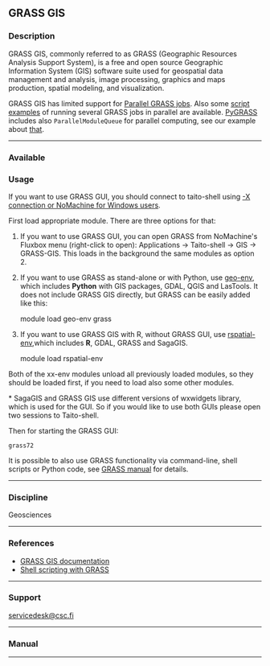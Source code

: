 ## GRASS GIS

### Description

GRASS  GIS,  commonly  referred  to  as  GRASS  (Geographic  Resources
Analysis  Support  System),  is  a free  and  open  source  Geographic
Information  System  (GIS) software  suite  used  for geospatial  data
management  and   analysis,  image   processing,  graphics   and  maps
production, spatial modeling, and visualization.

GRASS GIS  has limited  support for [Parallel  GRASS jobs].  Also some
[script  examples]  of running  several  GRASS  jobs in  parallel  are
available. [PyGRASS] includes  also `ParallelModuleQueue` for parallel
computing, see our example about [that].

------------------------------------------------------------------------

### Available

### Usage

If you want to use GRASS  GUI, you should connect to taito-shell using
[-X connection or NoMachine for Windows users].

First load appropriate module. There are three options for that:

1) If you want  to use GRASS GUI, you can  open GRASS from NoMachine's
Fluxbox  menu (right-click  to open):  Applications -&gt;  Taito-shell
-&gt;  GIS -&gt;  GRASS-GIS. This  loads  in the  background the  same
modules as option 2.

2)  If you  want  to use  GRASS  as stand-alone  or  with Python,  use
[geo-env], which includes **Python** with GIS packages, GDAL, QGIS and
LasTools. It  does not include  GRASS GIS  directly, but GRASS  can be
easily added like this:

    module load geo-env grass

3)  If you  want to  use  GRASS GIS  with  R, without  GRASS GUI,  use
[rspatial-env],which includes **R**, GDAL, GRASS and SagaGIS.

    module load rspatial-env

Both of  the xx-env modules  unload all previously loaded  modules, so
they  should be  loaded first,  if you  need to  load also  some other
modules.

\* SagaGIS and GRASS GIS  use different versions of wxwidgets library,
which is  used for  the GUI.  So if you  would like  to use  both GUIs
please open two sessions to Taito-shell.

Then for starting the GRASS GUI:

`grass72`

It is possible to also use GRASS functionality via command-line, shell
scripts or Python code, see [GRASS manual] for details.

------------------------------------------------------------------------

### Discipline

Geosciences  

------------------------------------------------------------------------

### References

-   [GRASS GIS documentation]
-   [Shell scripting with GRASS]

------------------------------------------------------------------------

### Support

servicedesk@csc.fi

------------------------------------------------------------------------

### Manual

------------------------------------------------------------------------

  [Parallel GRASS jobs]: http://grasswiki.osgeo.org/wiki/Parallel_GRASS_jobs
  [script examples]: http://grasswiki.osgeo.org/wiki/Parallelizing_Scripts
  [PyGRASS]: https://grass.osgeo.org/grass75/manuals/libpython/pygrass.modules.interface.html?highlight=parallelmodulequeue#pygrass.modules.interface.module.ParallelModuleQueue
  [that]: https://github.com/csc-training/geocomputing/tree/master/python/grass_multiprocessing_with_python
  [-X connection or NoMachine for Windows users]: https://research.csc.fi/csc-guide-connecting-the-servers-of-csc
  [geo-env]: https://research.csc.fi/-/geo-env
  [rspatial-env]: https://research.csc.fi/-/rspatial-env
  [GRASS manual]: https://grass.osgeo.org/grass72/manuals/grass7.html
  [GRASS GIS documentation]: https://grass.osgeo.org/documentation/
  [Shell scripting with GRASS]: https://grasswiki.osgeo.org/wiki/GRASS_and_Shell

